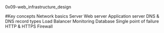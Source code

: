 0x09-web_infrastructure_design

#Key concepts
Network basics
Server
Web server
Application server
DNS & DNS record types
Load Balancer
Monitoring
Database
Single point of failure
HTTP & HTTPS
Firewall
